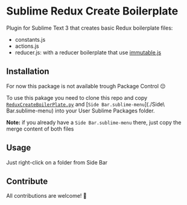 # Sublime Redux Create Boilerplate

Plugin for Sublime Text 3 that creates basic Redux boilerplate files:

- constants.js
- actions.js
- reducer.js: with a reducer boilerplate that use [immutable.js](https://facebook.github.io/immutable-js/)

## Installation 

For now this package is not available trough Package Control 😔

To use this pakage you need to clone this repo and copy [`ReduxCreateBoilerPlate.py`](./ReduxCreateBoilerplate.py) and [`Side Bar.sublime-menu`](./Side\ Bar.sublime-menu) into your User Sublime Packages folder.

**Note:** if you already have a `Side Bar.sublime-menu` there, just copy the merge content of both files

## Usage

Just right-click on a folder from Side Bar

## Contribute

All contributions are welcome! 🚀
